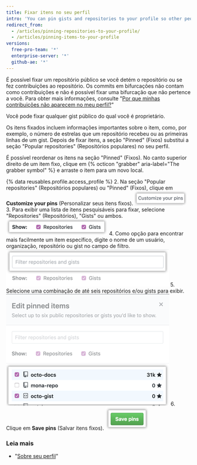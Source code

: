 ```yaml
---
title: Fixar itens no seu perfil
intro: 'You can pin gists and repositories to your profile so other people can quickly see your best work.'
redirect_from:
  - /articles/pinning-repositories-to-your-profile/
  - /articles/pinning-items-to-your-profile
versions:
  free-pro-team: '*'
  enterprise-server: '*'
  github-ae: '*'
---
```


É possível fixar um repositório público se você detém o repositório ou se fez contribuições ao repositório. Os commits em bifurcações não contam como contribuições e não é possível fixar uma bifurcação que não pertence a você. Para obter mais informações, consulte "[Por que minhas contribuições não aparecem no meu perfil?](/articles/why-are-my-contributions-not-showing-up-on-my-profile)"

Você pode fixar qualquer gist público do qual você é proprietário.

Os itens fixados incluem informações importantes sobre o item, como, por exemplo, o número de estrelas que um repositório recebeu ou as primeiras linhas de um gist. Depois de fixar itens, a seção "Pinned" (Fixos) substitui a seção "Popular repositories" (Repositórios populares) no seu perfil.

É possível reordenar os itens na seção "Pinned" (Fixos). No canto superior direito de um item fixo, clique em {% octicon "grabber" aria-label="The grabber symbol" %} e arraste o item para um novo local.

{% data reusables.profile.access_profile %}
2. Na seção "Popular repositories" (Repositórios populares) ou "Pinned" (Fixos), clique em **Customize your pins** (Personalizar seus itens fixos). ![Botão Customize your pins (Personalizar seus itens fixos)](/assets/images/help/profile/customize-pinned-repositories.png)
3. Para exibir uma lista de itens pesquisáveis para fixar, selecione "Repositories" (Repositórios), "Gists" ou ambos. ![Caixas de seleção para escolher os tipos de itens para exibir](/assets/images/help/profile/pinned-repo-picker.png)
4. Como opção para encontrar mais facilmente um item específico, digite o nome de um usuário, organização, repositório ou gist no campo de filtro. ![Filtrar itens](/assets/images/help/profile/pinned-repo-search.png)
5. Selecione uma combinação de até seis repositórios e/ou gists para exibir. ![Selecionar itens](/assets/images/help/profile/select-items-to-pin.png)
6. Clique em **Save pins** (Salvar itens fixos). ![Botão Save pins (Salvar itens fixos)](/assets/images/help/profile/save-pinned-repositories.png)

### Leia mais

- "[Sobre seu perfil](/articles/about-your-profile)"
